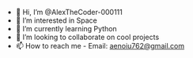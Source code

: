 - 👋 Hi, I’m @AlexTheCoder-000111
- 👀 I’m interested in Space
- 🌱 I’m currently learning Python
- 💞️ I’m looking to collaborate on cool projects
- 📫 How to reach me - Email: aenoiu762@gmail.com

<!---
AlexTheCoder-000111/AlexTheCoder-000111 is a ✨ special ✨ repository because its `README.md` (this file) appears on your GitHub profile.
You can click the Preview link to take a look at your changes.
--->
